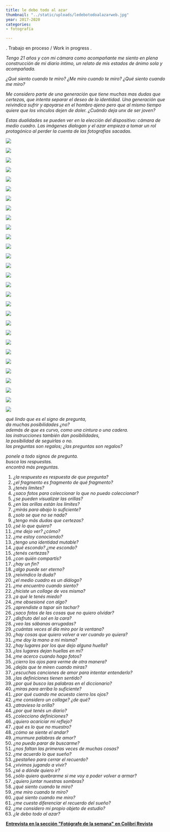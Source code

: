 ```yaml
---
title: le debo todo al azar
thumbnail: "../static/uploads/ledebotodoalazarweb.jpg"
year: 2017-2020
categories:
- fotografía

---
```

. Trabajo en proceso / Work in progress . 

_Tengo 21 años y con mi cámara como acompañante me siento en plena construcción de mi diario íntimo, un relato de mis estados de ánimo sola y acompañada._

_¿Qué siento cuando te miro? ¿Me miro cuando te miro? ¿Qué siento cuando me miro?_

_Me considero parte de una generación que tiene muchas mas dudas que certezas, que intenta separar el deseo de la identidad. Una generación que reivindica sufrir y apoyarse en el hombro ajeno pero que al mismo tiempo quiere que los vínculos dejen de doler.  ¿Cuándo deja unx de ser joven?_

_Estas dualidades se pueden ver en la elección del dispositivo: cámara de medio cuadro. Las imágenes dialogan y el azar empieza a tomar un rol protagónico al perder la cuenta de las fotografías sacadas._ 

![](../static/uploads/foto_2.png)

![](../static/uploads/foto_3.png)

![](../static/uploads/foto_4.png)

![](../static/uploads/foto_4a.jpg)

![](../static/uploads/foto_5.jpg)

![](../static/uploads/foto_6.png)

![](../static/uploads/foto_7.jpg)

![](../static/uploads/foto_8.jpg)

![](../static/uploads/foto_9.png)

![](../static/uploads/foto_10.jpg)

![](../static/uploads/foto_11.png)

![](../static/uploads/foto_12.jpg)

![](../static/uploads/foto_13.png)

![](../static/uploads/foto_14.jpg)

![](../static/uploads/foto_15.png)

![](../static/uploads/foto_16.png)

![](../static/uploads/foto_17.jpg)

![](../static/uploads/foto_17a.jpg)

![](../static/uploads/foto_18.png)

![](../static/uploads/foto_21.png)

![](../static/uploads/foto_22.jpg)

![](../static/uploads/foto_24.png)

![](../static/uploads/foto_25.jpg)

![](../static/uploads/foto_26.jpg)

![](../static/uploads/foto_27.png)

![](../static/uploads/foto_28.png)

![](../static/uploads/foto_29.png)

![](../static/uploads/foto_31.jpg)

![](../static/uploads/foto_33.png)

_qué lindo que es el signo de pregunta,  
da muchas posibilidades ¿no?  
además de que es curvo, como una cintura o una cadera.  
las instrucciones también dan posibilidades,  
la posibilidad de seguirlas o no.  
las preguntas son regalos; ¿las preguntas son regalos?_

_ponele a todo signos de pregunta.  
busca las respuestas.  
encontrá más preguntas._

 1. _¿la respuesta es respuesta de que pregunta?_
 2. _¿el fragmento es fragmento de qué fragmento?_
 3. _¿tenés límites?_
 4. _¿saco fotos para coleccionar lo que no puedo coleccionar?_
 5. _¿se pueden visualizar las orillas?_
 6. _¿en las orillas están los límites?_
 7. _¿mirás para abajo lo suficiente?_
 8. _¿solo se que no se nada?_
 9. _¿tengo más dudas que certezas?_
10. _¿sé lo que quiero?_
11. _¿me dejo ver? ¿cómo?_
12. _¿me estoy conociendo?_
13. _¿tengo una identidad mutable?_
14. _¿qué escondo? ¿me escondo?_
15. _¿tenés certezas?_
16. _¿con quién compartís?_
17. _¿hay un fin?_
18. _¿algo puede ser eterno?_
19. _¿reivindico la duda?_
20. _¿el medio cuadro es un diálogo?_
21. _¿me encuentro cuando siento?_
22. _¿hiciste un collage de vos misma?_
23. _¿a qué le tenés miedo?_
24. _¿me obsesioné con algo?_
25. _¿aprendiste a tapar sin tachar?_
26. _¿saco fotos de las cosas que no quiero olvidar?_
27. _¿disfruto del sol en la cara?_
28. _¿veo las sábanas arrugadas?_
29. _¿cuántas veces al día miro por la ventana?_
30. _¿hay cosas que quiero volver a ver cuando yo quiera?_
31. _¿me doy la mano a mi misma?_
32. _¿hay lugares por los que dejo alguna huella?_
33. _¿los lugares dejan huellas en mi?_
34. _¿me acerco cuando hago fotos?_
35. _¿cierro los ojos para verme de otra manera?_
36. _¿dejás que te miren cuando miras?_
37. _¿escuchas canciones de amor para intentar entenderlo?_
38. _¿las definiciones tienen sentido?_
39. _¿por qué busco las palabras en el diccionario?_
40. _¿miras para arriba lo suficiente?_
41. _¿por qué cuando me acuesto cierro los ojos?_
42. _¿me considero un collage? ¿de qué?_
43. _¿atravieso la orilla?_
44. _¿por qué tenés un diario?_
45. _¿colecciono definiciones?_
46. _¿quiero acariciar mi reflejo?_
47. _¿qué es lo que no muestro?_
48. _¿cómo se siente el andar?_
49. _¿murmure palabras de amor?_
50. _¿no puedo parar de buscarme?_
51. _¿nos faltan las primeras veces de muchas cosas?_
52. _¿me acuerdo lo que sueño?_
53. _¿pestañeo para cerrar el recuerdo?_
54. _¿vivimos jugando a vivir?_
55. _¿sé a dónde quiero ir?_
56. _¿sólo quiero quebrarme si me voy a poder volver a armar?_
57. _¿quiero juntar nuestras sombras?_
58. _¿qué siento cuando te miro?_
59. _¿me miro cuando te miro?_
60. _¿qué siento cuando me miro?_
61. _¿me cuesta diferenciar el recuerdo del sueño?_
62. _¿me considero mi propio objeto de estudio?_
63. _¿le debo todo al azar?_

[**Entrevista en la sección "Fotógrafe de la semana" en Colibrí Revista**](https://revistacolibri.com.ar/fotografe-semana-debo-todo-azar-julieta-christofilakis/?fbclid=IwAR3ZIcc6xLqcsagx5is82GZ7lkLGH1FPSlLCkKLU1EETYbH4h94e47wYfQs)